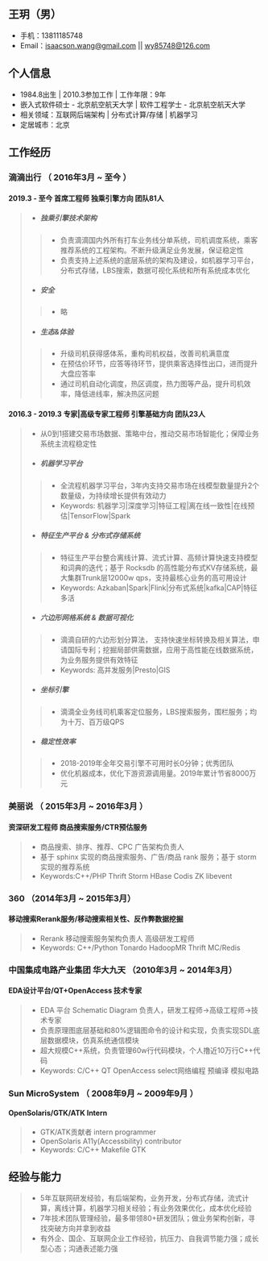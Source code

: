 ## 王玥（男）
- 手机：13811185748
- Email：isaacson.wang@gmail.com || wy85748@126.com

## 个人信息
 - 1984.8出生 | 2010.3参加工作 | 工作年限：9年
 - 嵌入式软件硕士 - 北京航空航天大学 | 软件工程学士 - 北京航空航天大学
 - 相关领域：互联网后端架构 | 分布式计算/存储 | 机器学习 
 - 定居城市：北京

## 工作经历
### 滴滴出行 （ 2016年3月 ~ 至今 ）
#### 2019.3 - 至今 首席工程师 独乘引擎方向 团队81人
> - ##### 独乘引擎技术架构
>>- 负责滴滴国内外所有打车业务线分单系统，司机调度系统，乘客推荐系统的工程架构。不断升级满足业务发展，保证稳定性
>>- 负责支持上述系统的底层系统的架构及建设，如机器学习平台，分布式存储，LBS搜索，数据可视化系统和所有系统成本优化
> - ##### 安全
>>- 略
> - ##### 生态&体验
>>- 升级司机获得感体系，重构司机权益，改善司机满意度
>>- 在预估价环节，应答等待环节，提供乘客选择性出口，进而提升大盘应答率
>>- 通过司机自动化调度，热区调度，热力图等产品，提升司机效率，降低进线率，解决热区问题


#### 2016.3 - 2019.3 专家|高级专家工程师 引擎基础方向 团队23人
> - 从0到1搭建交易市场数据、策略中台，推动交易市场智能化；保障业务系统主流程稳定性
> - ##### 机器学习平台
>>- 全流程机器学习平台，3年内支持交易市场在线模型数量提升2个数量级，为持续增长提供有效动力
>>- Keywords: 机器学习|深度学习|特征工程|离在线一致性|在线预估|TensorFlow|Spark 
> - ##### 特征生产平台 & 分布式存储系统
>>- 特征生产平台整合离线计算、流式计算、高频计算快速支持模型和词典的迭代；基于 Rocksdb 的高性能分布式KV存储系统，最大集群Trunk层12000w qps，支持最核心业务的高可用设计
>>- Keywords: Azkaban|Spark|Flink|分布式系统|kafka|CAP|特征多活
> - ##### 六边形网格系统 & 数据可视化
>>- 滴滴自研的六边形划分算法， 支持快速坐标转换及相关算法，申请国际专利；挖掘局部供需数据，应用于高性能在线数据系统，为业务服务提供有效特征
>>- Keywords: 高并发服务|Presto|GIS
> - ##### 坐标引擎
>>- 滴滴全业务线司机乘客定位服务，LBS搜索服务，围栏服务；均为十万、百万级QPS
> - ##### 稳定性效率
>>- 2018-2019年全年交易引擎不可用时长0分钟；优秀团队
>>- 优化机器成本，优化下游资源调用量。2019年累计节省8000万元

### 美丽说 （ 2015年3月 ~ 2016年3月 ）
#### 资深研发工程师 商品搜索服务/CTR预估服务 
> - 商品搜索、排序、推荐、CPC 广告架构负责人
> - 基于 sphinx 实现的商品搜索服务、广告/商品 rank 服务；基于 storm 实现的推荐系统
> - Keywords:C++/PHP Thrift Storm HBase Codis ZK libevent

### 360 （2014年3月 ~ 2015年3月）
#### 移动搜索Rerank服务/移动搜索相关性、反作弊数据挖掘
> - Rerank 移动搜索服务架构负责人 高级研发工程师
> - Keywords: C++/Python Tonardo HadoopMR Thrift MC/Redis


### 中国集成电路产业集团 华大九天 （2010年3月 ~ 2014年3月）
#### EDA设计平台/QT+OpenAccess 技术专家
> - EDA 平台 Schematic Diagram 负责人，研发工程师->高级工程师->技术专家
> - 负责原理图底层基础和80%逻辑图命令的设计和实现，负责实现SDL底层数据模块，仿真系统通信模块
> - 超大规模C++系统，负责管理60w行代码模块，个人撸近10万行C++代码
> - Keywords: C/C++ QT OpenAccess select网络编程 预编译 模拟电路


### Sun MicroSystem （ 2008年9月 ~ 2009年9月 ）
#### OpenSolaris/GTK/ATK Intern
> - GTK/ATK贡献者 intern programmer
> - OpenSolaris A11y(Accessbility) contributor
> - Keywords: C/C++ Makefile GTK

## 经验与能力
> - 5年互联网研发经验，有后端架构，业务开发，分布式存储，流式计算，离线计算，机器学习相关经验；有业务效果优化，成本优化经验
> - 7年技术团队管理经验，最多带领80+研发团队；做业务架构创新，寻找突破方向并拿到收益
> - 有外企、国企、互联网企业工作经验，抗压力、自我调节能力强；成长型心态；沟通表述能力强


